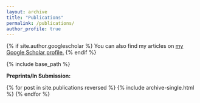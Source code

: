 ```yaml
---
layout: archive
title: "Publications"
permalink: /publications/
author_profile: true
---
```


{% if site.author.googlescholar %}
  You can also find my articles on <u><a href="{{site.author.googlescholar}}">my Google Scholar profile</a>.</u>
{% endif %}

{% include base_path %}

**Preprints/In Submission:**

{% for post in site.publications reversed %}
  {% include archive-single.html %}
{% endfor %}

